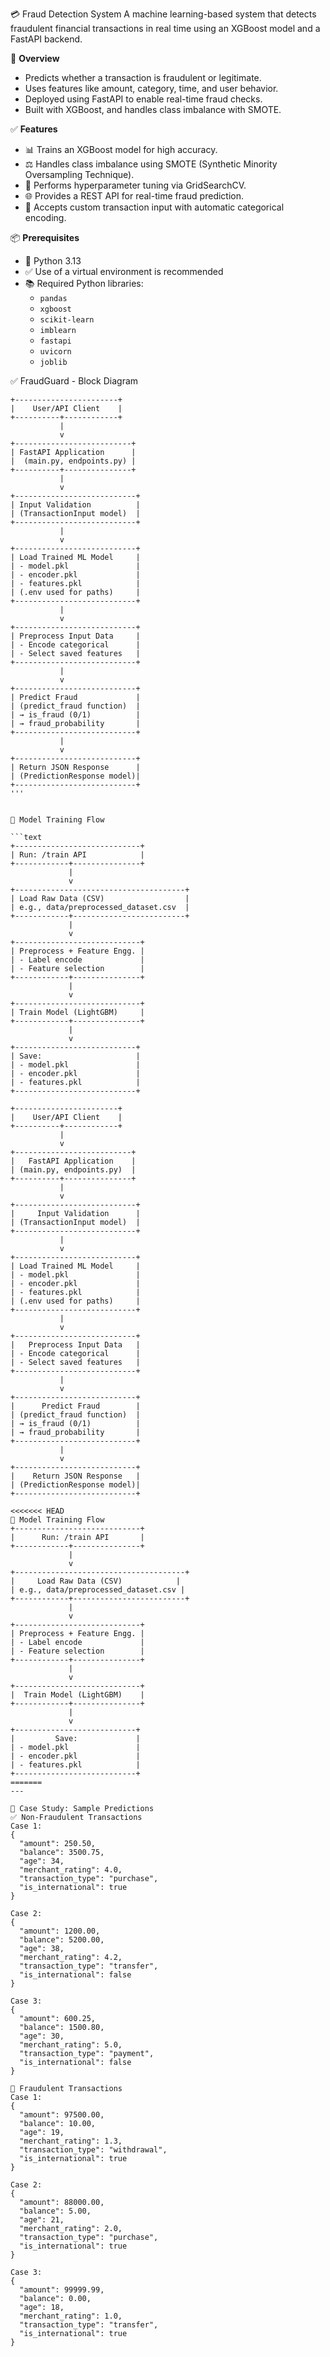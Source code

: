 💳 Fraud Detection System
A machine learning-based system that detects fraudulent financial transactions in real time using an XGBoost model and a FastAPI backend.

🚀 **Overview**

- Predicts whether a transaction is fraudulent or legitimate.
- Uses features like amount, category, time, and user behavior.
- Deployed using FastAPI to enable real-time fraud checks.
- Built with XGBoost, and handles class imbalance with SMOTE.

  
✅ **Features**

- 📊 Trains an XGBoost model for high accuracy.
- ⚖️ Handles class imbalance using SMOTE (Synthetic Minority Oversampling Technique).
- 🧠 Performs hyperparameter tuning via GridSearchCV.
- 🌐 Provides a REST API for real-time fraud prediction.
- 📝 Accepts custom transaction input with automatic categorical encoding.


📦 **Prerequisites**

- 🐍 Python 3.13  
- ✅ Use of a virtual environment is recommended  
- 📚 Required Python libraries:
  - `pandas`
  - `xgboost`
  - `scikit-learn`
  - `imblearn`
  - `fastapi`
  - `uvicorn`
  - `joblib`



✅ FraudGuard - Block Diagram

```text
+-----------------------+
|    User/API Client    |
+----------+------------+
           |
           v
+--------------------------+
| FastAPI Application      |
|  (main.py, endpoints.py) |
+----------+---------------+
           |
           v
+---------------------------+
| Input Validation          |
| (TransactionInput model)  |
+---------------------------+
           |
           v
+---------------------------+
| Load Trained ML Model     |
| - model.pkl               |
| - encoder.pkl             |
| - features.pkl            |
| (.env used for paths)     |
+---------------------------+
           |
           v
+---------------------------+
| Preprocess Input Data     |
| - Encode categorical      |
| - Select saved features   |
+---------------------------+
           |
           v
+---------------------------+
| Predict Fraud             |
| (predict_fraud function)  |
| → is_fraud (0/1)          |
| → fraud_probability       |
+---------------------------+
           |
           v
+---------------------------+
| Return JSON Response      |
| (PredictionResponse model)|
+---------------------------+
'''


🔁 Model Training Flow

```text
+----------------------------+
| Run: /train API            |
+------------+---------------+
             |
             v
+--------------------------------------+
| Load Raw Data (CSV)                  |
| e.g., data/preprocessed_dataset.csv  |
+------------+-------------------------+
             |
             v
+----------------------------+
| Preprocess + Feature Engg. |
| - Label encode             |
| - Feature selection        |
+------------+---------------+
             |
             v
+----------------------------+
| Train Model (LightGBM)     |
+------------+---------------+
             |
             v
+---------------------------+
| Save:                     |
| - model.pkl               |
| - encoder.pkl             |
| - features.pkl            |
+---------------------------+

+-----------------------+
|    User/API Client    |
+----------+------------+
           |
           v
+--------------------------+
|   FastAPI Application    |
| (main.py, endpoints.py)  |
+----------+---------------+
           |
           v
+---------------------------+
|     Input Validation      |
| (TransactionInput model)  |
+---------------------------+
           |
           v
+---------------------------+
| Load Trained ML Model     |
| - model.pkl               |
| - encoder.pkl             |
| - features.pkl            |
| (.env used for paths)     |
+---------------------------+
           |
           v
+---------------------------+
|   Preprocess Input Data   |
| - Encode categorical      |
| - Select saved features   |
+---------------------------+
           |
           v
+---------------------------+
|      Predict Fraud        |
| (predict_fraud function)  |
| → is_fraud (0/1)          |
| → fraud_probability       |
+---------------------------+
           |
           v
+---------------------------+
|    Return JSON Response   |
| (PredictionResponse model)|
+---------------------------+

<<<<<<< HEAD
🔁 Model Training Flow
+----------------------------+
|      Run: /train API       |
+------------+---------------+
             |
             v
+--------------------------------------+
|     Load Raw Data (CSV)            |
| e.g., data/preprocessed_dataset.csv |
+------------+-------------------------+
             |
             v
+----------------------------+
| Preprocess + Feature Engg. |
| - Label encode             |
| - Feature selection        |
+------------+---------------+
             |
             v
+----------------------------+
|  Train Model (LightGBM)    |
+------------+---------------+
             |
             v
+---------------------------+
|         Save:             |
| - model.pkl               |
| - encoder.pkl             |
| - features.pkl            |
+---------------------------+
=======
---

🧪 Case Study: Sample Predictions
✅ Non-Fraudulent Transactions
Case 1:
{
  "amount": 250.50,
  "balance": 3500.75,
  "age": 34,
  "merchant_rating": 4.0,
  "transaction_type": "purchase",
  "is_international": true
}

Case 2:
{
  "amount": 1200.00,
  "balance": 5200.00,
  "age": 38,
  "merchant_rating": 4.2,
  "transaction_type": "transfer",
  "is_international": false
}

Case 3:
{
  "amount": 600.25,
  "balance": 1500.80,
  "age": 30,
  "merchant_rating": 5.0,
  "transaction_type": "payment",
  "is_international": false
}

🚨 Fraudulent Transactions
Case 1:
{
  "amount": 97500.00,
  "balance": 10.00,
  "age": 19,
  "merchant_rating": 1.3,
  "transaction_type": "withdrawal",
  "is_international": true
}

Case 2:
{
  "amount": 88000.00,
  "balance": 5.00,
  "age": 21,
  "merchant_rating": 2.0,
  "transaction_type": "purchase",
  "is_international": true
}

Case 3:
{
  "amount": 99999.99,
  "balance": 0.00,
  "age": 18,
  "merchant_rating": 1.0,
  "transaction_type": "transfer",
  "is_international": true
}
